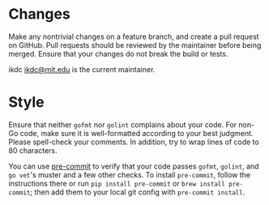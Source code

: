 # Changes

Make any nontrivial changes on a feature branch, and create a pull
request on GitHub.  Pull requests should be reviewed by the maintainer
before being merged.  Ensure that your changes do not break the build or
tests.

ikdc <ikdc@mit.edu> is the current maintainer.

# Style

Ensure that neither `gofmt` nor `golint` complains about your code.  For
non-Go code, make sure it is well-formatted according to your best
judgment.  Please spell-check your comments.  In addition, try to wrap
lines of code to 80 characters.


You can use [pre-commit](http://pre-commit.com/) to verify that your code
passes `gofmt`, `golint`, and `go vet`'s muster and a few other checks.
To install `pre-commit`, follow the instructions there or run
`pip install pre-commit` or `brew install pre-commit`; then add them to
your local git config with `pre-commit install`.
